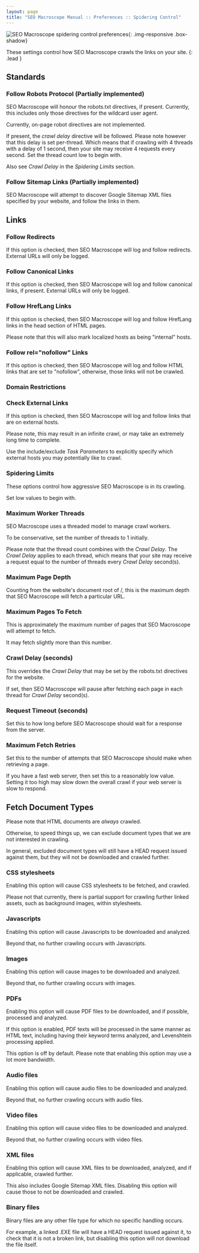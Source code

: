 ```yaml
---
layout: page
title: "SEO Macroscope Manual :: Preferences :: Spidering Control"
---
```


![SEO Macroscope spidering control preferences](../../images/preferences-spidering-control.png){: .img-responsive .box-shadow}

These settings control how SEO Macroscope crawls the links on your site.
{: .lead }

## Standards

### Follow Robots Protocol (Partially implemented)

SEO Macroscope will honour the robots.txt directives, if present. Currently, this includes only those directives for the wildcard user agent.

Currently, on-page robot directives are not implemented.

If present, the *crawl delay* directive will be followed. Please note however that this delay is set per-thread. Which means that if crawling with 4 threads with a delay of 1 second, then your site may receive 4 requests every second. Set the thread count low to begin with.

Also see *Crawl Delay* in the *Spidering Limits* section.

### Follow Sitemap Links (Partially implemented)

SEO Macroscope will attempt to discover Google Sitemap XML files specified by your website, and follow the links in them.

## Links

### Follow Redirects

If this option is checked, then SEO Macroscope will log and follow redirects. External URLs will only be logged.

### Follow Canonical Links

If this option is checked, then SEO Macroscope will log and follow canonical links, if present. External URLs will only be logged.

### Follow HrefLang Links

If this option is checked, then SEO Macroscope will log and follow HrefLang links in the head section of HTML pages.

Please note that this will also mark localized hosts as being "internal" hosts.

### Follow rel="nofollow" Links

If this option is checked, then SEO Macroscope will log and follow HTML links that are set to "nofollow", otherwise, those links will not be crawled.

### Domain Restrictions

### Check External Links

If this option is checked, then SEO Macroscope will log and follow links that are on external hosts.

Please note, this may result in an infinite crawl, or may take an extremely long time to complete.

Use the include/exclude *Task Parameters* to explicitly specify which external hosts you may potentially like to crawl.

### Spidering Limits

These options control how aggressive SEO Macroscope is in its crawling.

Set low values to begin with.

### Maximum Worker Threads

SEO Macroscope uses a threaded model to manage crawl workers.

To be conservative, set the number of threads to 1 initially.

Please note that the thread count combines with the *Crawl Delay*. The *Crawl Delay* applies to each thread, which means that your site may receive a request equal to the number of threads every *Crawl Delay* second(s).

### Maximum Page Depth

Counting from the website's document root of /, this is the maximum depth that SEO Macroscope will fetch a particular URL.

### Maximum Pages To Fetch

This is approximately the maximum number of pages that SEO Macroscope will attempt to fetch.

It may fetch slightly more than this number.

### Crawl Delay (seconds)

This overrides the *Crawl Delay* that may be set by the robots.txt directives for the website.

If set, then SEO Macroscope will pause after fetching each page in each thread for *Crawl Delay* second(s).

### Request Timeout (seconds)

Set this to how long before SEO Macroscope should wait for a response from the server.

### Maximum Fetch Retries

Set this to the number of attempts that SEO Macroscope should make when retrieving a page.

If you have a fast web server, then set this to a reasonably low value. Setting it too high may slow down the overall crawl if your web server is slow to respond.

## Fetch Document Types

Please note that HTML documents are *always* crawled.

Otherwise, to speed things up, we can exclude document types that we are not interested in crawling.

In general, excluded document types will still have a HEAD request issued against them, but they will not be downloaded and crawled further.

### CSS stylesheets

Enabling this option will cause CSS stylesheets to be fetched, and crawled.

Please not that currently, there is partial support for crawling further linked assets, such as background images, within stylesheets.

### Javascripts

Enabling this option will cause Javascripts to be downloaded and analyzed.

Beyond that, no further crawling occurs with Javascripts.

### Images

Enabling this option will cause images to be downloaded and analyzed.

Beyond that, no further crawling occurs with images.

### PDFs

Enabling this option will cause PDF files to be downloaded, and if possible, processed and analyzed.

If this option is enabled, PDF texts will be processed in the same manner as HTML text, including having their keyword terms analyzed, and Levenshtein processing applied.

This option is off by default. Please note that enabling this option may use a lot more bandwidth.

### Audio files

Enabling this option will cause audio files to be downloaded and analyzed.

Beyond that, no further crawling occurs with audio files.

### Video files

Enabling this option will cause video files to be downloaded and analyzed.

Beyond that, no further crawling occurs with video files.

### XML files

Enabling this option will cause XML files to be downloaded, analyzed, and if applicable, crawled further.

This also includes Google Sitemap XML files. Disabling this option will cause those to not be downloaded and crawled.

### Binary files

Binary files are any other file type for which no specific handling occurs.

For example, a linked .EXE file will have a HEAD request issued against it, to check that it is not a broken link, but disabling this option will not download the file itself.
